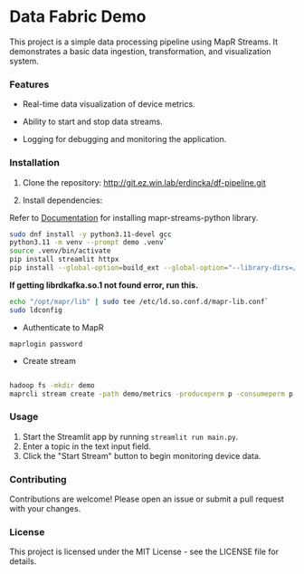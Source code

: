 # Data Fabric Demo

This project is a simple data processing pipeline using MapR Streams. It demonstrates a basic data ingestion, transformation, and visualization system.

### Features

- Real-time data visualization of device metrics.

- Ability to start and stop data streams.

- Logging for debugging and monitoring the application.

### Installation

1. Clone the repository: http://git.ez.win.lab/erdincka/df-pipeline.git

2. Install dependencies:


Refer to [Documentation](https://support.hpe.com/hpesc/public/docDisplay?docId=sf000102990en_us&docLocale=en_US) for installing mapr-streams-python library.

```bash
sudo dnf install -y python3.11-devel gcc
python3.11 -m venv --prompt demo .venv`
source .venv/bin/activate
pip install streamlit httpx
pip install --global-option=build_ext --global-option="--library-dirs=/opt/mapr/lib" --global-option="--include-dirs=/opt/mapr/include/" mapr-streams-python
```

**If getting librdkafka.so.1 not found error, run this.**

```bash
echo "/opt/mapr/lib" | sudo tee /etc/ld.so.conf.d/mapr-lib.conf`
sudo ldconfig
```

- Authenticate to MapR

`maprlogin password`

- Create stream

```bash

hadoop fs -mkdir demo
maprcli stream create -path demo/metrics -produceperm p -consumeperm p -topicperm p

```

### Usage

1. Start the Streamlit app by running `streamlit run main.py`.
2. Enter a topic in the text input field.
3. Click the "Start Stream" button to begin monitoring device data.

### Contributing

Contributions are welcome! Please open an issue or submit a pull request with your changes.

### License

This project is licensed under the MIT License - see the LICENSE file for details.
